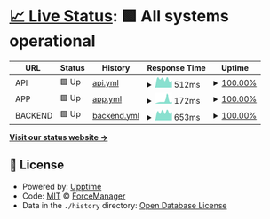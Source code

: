 # [📈 Live Status](https://status.forcemanager.com): <!--live status--> **🟩 All systems operational**

<!--start: status pages-->
<!-- This summary is generated by Upptime (https://github.com/upptime/upptime) -->
<!-- Do not edit this manually, your changes will be overwritten -->
<!-- prettier-ignore -->
| URL | Status | History | Response Time | Uptime |
| --- | ------ | ------- | ------------- | ------ |
| <img alt="" src="https://icons.duckduckgo.com/ip3/null.ico" height="13"> API | 🟩 Up | [api.yml](https://github.com/ForceManager/status/commits/HEAD/history/api.yml) | <details><summary><img alt="Response time graph" src="./graphs/api/response-time-week.png" height="20"> 512ms</summary><br><a href="https://status.forcemanager.com/history/api"><img alt="Response time 473" src="https://img.shields.io/endpoint?url=https%3A%2F%2Fraw.githubusercontent.com%2FForceManager%2Fstatus%2FHEAD%2Fapi%2Fapi%2Fresponse-time.json"></a><br><a href="https://status.forcemanager.com/history/api"><img alt="24-hour response time 413" src="https://img.shields.io/endpoint?url=https%3A%2F%2Fraw.githubusercontent.com%2FForceManager%2Fstatus%2FHEAD%2Fapi%2Fapi%2Fresponse-time-day.json"></a><br><a href="https://status.forcemanager.com/history/api"><img alt="7-day response time 512" src="https://img.shields.io/endpoint?url=https%3A%2F%2Fraw.githubusercontent.com%2FForceManager%2Fstatus%2FHEAD%2Fapi%2Fapi%2Fresponse-time-week.json"></a><br><a href="https://status.forcemanager.com/history/api"><img alt="30-day response time 518" src="https://img.shields.io/endpoint?url=https%3A%2F%2Fraw.githubusercontent.com%2FForceManager%2Fstatus%2FHEAD%2Fapi%2Fapi%2Fresponse-time-month.json"></a><br><a href="https://status.forcemanager.com/history/api"><img alt="1-year response time 472" src="https://img.shields.io/endpoint?url=https%3A%2F%2Fraw.githubusercontent.com%2FForceManager%2Fstatus%2FHEAD%2Fapi%2Fapi%2Fresponse-time-year.json"></a></details> | <details><summary><a href="https://status.forcemanager.com/history/api">100.00%</a></summary><a href="https://status.forcemanager.com/history/api"><img alt="All-time uptime 99.99%" src="https://img.shields.io/endpoint?url=https%3A%2F%2Fraw.githubusercontent.com%2FForceManager%2Fstatus%2FHEAD%2Fapi%2Fapi%2Fuptime.json"></a><br><a href="https://status.forcemanager.com/history/api"><img alt="24-hour uptime 100.00%" src="https://img.shields.io/endpoint?url=https%3A%2F%2Fraw.githubusercontent.com%2FForceManager%2Fstatus%2FHEAD%2Fapi%2Fapi%2Fuptime-day.json"></a><br><a href="https://status.forcemanager.com/history/api"><img alt="7-day uptime 100.00%" src="https://img.shields.io/endpoint?url=https%3A%2F%2Fraw.githubusercontent.com%2FForceManager%2Fstatus%2FHEAD%2Fapi%2Fapi%2Fuptime-week.json"></a><br><a href="https://status.forcemanager.com/history/api"><img alt="30-day uptime 100.00%" src="https://img.shields.io/endpoint?url=https%3A%2F%2Fraw.githubusercontent.com%2FForceManager%2Fstatus%2FHEAD%2Fapi%2Fapi%2Fuptime-month.json"></a><br><a href="https://status.forcemanager.com/history/api"><img alt="1-year uptime 99.99%" src="https://img.shields.io/endpoint?url=https%3A%2F%2Fraw.githubusercontent.com%2FForceManager%2Fstatus%2FHEAD%2Fapi%2Fapi%2Fuptime-year.json"></a></details>
| <img alt="" src="https://icons.duckduckgo.com/ip3/null.ico" height="13"> APP | 🟩 Up | [app.yml](https://github.com/ForceManager/status/commits/HEAD/history/app.yml) | <details><summary><img alt="Response time graph" src="./graphs/app/response-time-week.png" height="20"> 172ms</summary><br><a href="https://status.forcemanager.com/history/app"><img alt="Response time 163" src="https://img.shields.io/endpoint?url=https%3A%2F%2Fraw.githubusercontent.com%2FForceManager%2Fstatus%2FHEAD%2Fapi%2Fapp%2Fresponse-time.json"></a><br><a href="https://status.forcemanager.com/history/app"><img alt="24-hour response time 103" src="https://img.shields.io/endpoint?url=https%3A%2F%2Fraw.githubusercontent.com%2FForceManager%2Fstatus%2FHEAD%2Fapi%2Fapp%2Fresponse-time-day.json"></a><br><a href="https://status.forcemanager.com/history/app"><img alt="7-day response time 172" src="https://img.shields.io/endpoint?url=https%3A%2F%2Fraw.githubusercontent.com%2FForceManager%2Fstatus%2FHEAD%2Fapi%2Fapp%2Fresponse-time-week.json"></a><br><a href="https://status.forcemanager.com/history/app"><img alt="30-day response time 193" src="https://img.shields.io/endpoint?url=https%3A%2F%2Fraw.githubusercontent.com%2FForceManager%2Fstatus%2FHEAD%2Fapi%2Fapp%2Fresponse-time-month.json"></a><br><a href="https://status.forcemanager.com/history/app"><img alt="1-year response time 157" src="https://img.shields.io/endpoint?url=https%3A%2F%2Fraw.githubusercontent.com%2FForceManager%2Fstatus%2FHEAD%2Fapi%2Fapp%2Fresponse-time-year.json"></a></details> | <details><summary><a href="https://status.forcemanager.com/history/app">100.00%</a></summary><a href="https://status.forcemanager.com/history/app"><img alt="All-time uptime 100.00%" src="https://img.shields.io/endpoint?url=https%3A%2F%2Fraw.githubusercontent.com%2FForceManager%2Fstatus%2FHEAD%2Fapi%2Fapp%2Fuptime.json"></a><br><a href="https://status.forcemanager.com/history/app"><img alt="24-hour uptime 100.00%" src="https://img.shields.io/endpoint?url=https%3A%2F%2Fraw.githubusercontent.com%2FForceManager%2Fstatus%2FHEAD%2Fapi%2Fapp%2Fuptime-day.json"></a><br><a href="https://status.forcemanager.com/history/app"><img alt="7-day uptime 100.00%" src="https://img.shields.io/endpoint?url=https%3A%2F%2Fraw.githubusercontent.com%2FForceManager%2Fstatus%2FHEAD%2Fapi%2Fapp%2Fuptime-week.json"></a><br><a href="https://status.forcemanager.com/history/app"><img alt="30-day uptime 100.00%" src="https://img.shields.io/endpoint?url=https%3A%2F%2Fraw.githubusercontent.com%2FForceManager%2Fstatus%2FHEAD%2Fapi%2Fapp%2Fuptime-month.json"></a><br><a href="https://status.forcemanager.com/history/app"><img alt="1-year uptime 100.00%" src="https://img.shields.io/endpoint?url=https%3A%2F%2Fraw.githubusercontent.com%2FForceManager%2Fstatus%2FHEAD%2Fapi%2Fapp%2Fuptime-year.json"></a></details>
| <img alt="" src="https://icons.duckduckgo.com/ip3/null.ico" height="13"> BACKEND | 🟩 Up | [backend.yml](https://github.com/ForceManager/status/commits/HEAD/history/backend.yml) | <details><summary><img alt="Response time graph" src="./graphs/backend/response-time-week.png" height="20"> 653ms</summary><br><a href="https://status.forcemanager.com/history/backend"><img alt="Response time 622" src="https://img.shields.io/endpoint?url=https%3A%2F%2Fraw.githubusercontent.com%2FForceManager%2Fstatus%2FHEAD%2Fapi%2Fbackend%2Fresponse-time.json"></a><br><a href="https://status.forcemanager.com/history/backend"><img alt="24-hour response time 643" src="https://img.shields.io/endpoint?url=https%3A%2F%2Fraw.githubusercontent.com%2FForceManager%2Fstatus%2FHEAD%2Fapi%2Fbackend%2Fresponse-time-day.json"></a><br><a href="https://status.forcemanager.com/history/backend"><img alt="7-day response time 653" src="https://img.shields.io/endpoint?url=https%3A%2F%2Fraw.githubusercontent.com%2FForceManager%2Fstatus%2FHEAD%2Fapi%2Fbackend%2Fresponse-time-week.json"></a><br><a href="https://status.forcemanager.com/history/backend"><img alt="30-day response time 713" src="https://img.shields.io/endpoint?url=https%3A%2F%2Fraw.githubusercontent.com%2FForceManager%2Fstatus%2FHEAD%2Fapi%2Fbackend%2Fresponse-time-month.json"></a><br><a href="https://status.forcemanager.com/history/backend"><img alt="1-year response time 620" src="https://img.shields.io/endpoint?url=https%3A%2F%2Fraw.githubusercontent.com%2FForceManager%2Fstatus%2FHEAD%2Fapi%2Fbackend%2Fresponse-time-year.json"></a></details> | <details><summary><a href="https://status.forcemanager.com/history/backend">100.00%</a></summary><a href="https://status.forcemanager.com/history/backend"><img alt="All-time uptime 100.00%" src="https://img.shields.io/endpoint?url=https%3A%2F%2Fraw.githubusercontent.com%2FForceManager%2Fstatus%2FHEAD%2Fapi%2Fbackend%2Fuptime.json"></a><br><a href="https://status.forcemanager.com/history/backend"><img alt="24-hour uptime 100.00%" src="https://img.shields.io/endpoint?url=https%3A%2F%2Fraw.githubusercontent.com%2FForceManager%2Fstatus%2FHEAD%2Fapi%2Fbackend%2Fuptime-day.json"></a><br><a href="https://status.forcemanager.com/history/backend"><img alt="7-day uptime 100.00%" src="https://img.shields.io/endpoint?url=https%3A%2F%2Fraw.githubusercontent.com%2FForceManager%2Fstatus%2FHEAD%2Fapi%2Fbackend%2Fuptime-week.json"></a><br><a href="https://status.forcemanager.com/history/backend"><img alt="30-day uptime 100.00%" src="https://img.shields.io/endpoint?url=https%3A%2F%2Fraw.githubusercontent.com%2FForceManager%2Fstatus%2FHEAD%2Fapi%2Fbackend%2Fuptime-month.json"></a><br><a href="https://status.forcemanager.com/history/backend"><img alt="1-year uptime 100.00%" src="https://img.shields.io/endpoint?url=https%3A%2F%2Fraw.githubusercontent.com%2FForceManager%2Fstatus%2FHEAD%2Fapi%2Fbackend%2Fuptime-year.json"></a></details>

<!--end: status pages-->

[**Visit our status website →**](https://status.forcemanager.com)

## 📄 License

- Powered by: [Upptime](https://github.com/upptime/upptime)
- Code: [MIT](./LICENSE) © [ForceManager](https://www.forcemanager.com/)
- Data in the `./history` directory: [Open Database License](https://opendatacommons.org/licenses/odbl/1-0/)
